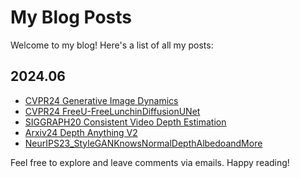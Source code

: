 # My Blog Posts

Welcome to my blog! Here's a list of all my posts:

## 2024.06

- [CVPR24 Generative Image Dynamics](cvpr24_GenerativeImageDynamics.md)
- [CVPR24 FreeU-FreeLunchinDiffusionUNet](cvpr24_FreeU-FreeLunchinDiffusionU-Net.md)
- [SIGGRAPH20 Consistent Video Depth Estimation](SIGGRAPH20_ConsistentVideoDepthEstimation.md)
- [Arxiv24 Depth Anything V2](Arxiv24_DepthAnythingV2.md)
- [NeurIPS23_StyleGANKnowsNormalDepthAlbedoandMore](NeurIPS23_StyleGAN.md)

Feel free to explore and leave comments via emails. Happy reading!